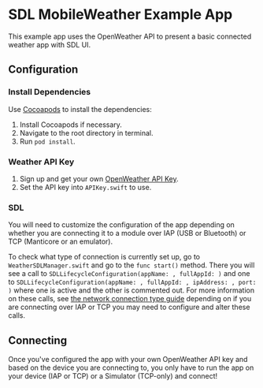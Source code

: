# SDL MobileWeather Example App

This example app uses the OpenWeather API to present a basic connected weather app with SDL UI.

## Configuration

### Install Dependencies
Use [Cocoapods](https://cocoapods.org/) to install the dependencies:

1. Install Cocoapods if necessary.
2. Navigate to the root directory in terminal.
3. Run `pod install`.

### Weather API Key
1. Sign up and get your own [OpenWeather API Key](https://home.openweathermap.org/api_keys).
1. Set the API key into `APIKey.swift` to use.

### SDL
You will need to customize the configuration of the app depending on whether you are connecting it to a module over IAP (USB or Bluetooth) or TCP (Manticore or an emulator).

To check what type of connection is currently set up, go to `WeatherSDLManager.swift` and go to the `func start()` method. There you will see a call to `SDLLifecycleConfiguration(appName: , fullAppId: )` and one to `SDLLifecycleConfiguration(appName: , fullAppId: , ipAddress: , port: )` where one is active and the other is commented out. For more information on these calls, see [the network connection type guide](https://smartdevicelink.com/en/guides/iOS/getting-started/integration-basics/#network-connection-type) depending on if you are connecting over IAP or TCP you may need to configure and alter these calls.

## Connecting
Once you've configured the app with your own OpenWeather API key and based on the device you are connecting to, you only have to run the app on your device (IAP or TCP) or a Simulator (TCP-only) and connect!
